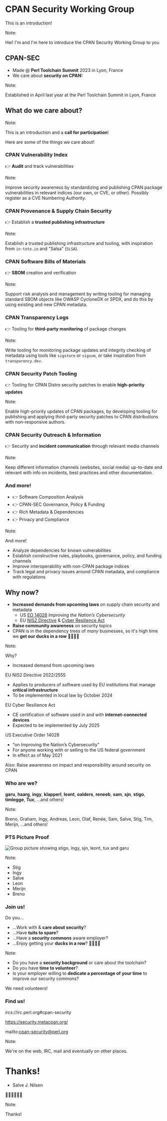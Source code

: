 [comment]: # (Compile this presentation with the command below)
[comment]: # (mdslides fosdem2024-cpan-sec-presentation.md --include ../media)
[comment]: # (...or by running the Makefile with "make")
[comment]: # (mdslides can be installed from https://github.com/dadoomer/markdown-slides/)

[comment]: # (THEME = solarized)

[comment]: # (minScale: 0.2)
[comment]: # (maxScale: 4.0)
[comment]: # (controls: true)
[comment]: # (width: "960")
[comment]: # (height: "700")
[comment]: # (help: true)
[comment]: # (progress: true)
[comment]: # (controlsBackArrows: "true")


# CPAN Security Working Group

This is an introduction!

Note:

Hei! I'm <NAME> and I'm here to introduce the CPAN Security Working Group to you


[comment]: # (!!!)

## CPAN-SEC

* Made @ **Perl Toolchain Summit** 2023 in Lyon, France
* We care about **security on CPAN**!

Note:

Established in April last year at the Perl Toolchain Summit in Lyon, France



[comment]: # (!!!)

## What do we care about?

Note:

This is an introduction and a **call for participation**!

Here are some of the things we care about!


[comment]: # (|||)

### CPAN Vulnerability Index

👉 **Audit** and track vulnerabilities

Note:

Improve security awareness by standardizing and publishing CPAN package vulnerabilities in relevant indices (our own, or CVE, or other). Possibly register as a CVE Numbering Authority.


[comment]: # (|||)

### CPAN Provenance & Supply Chain Security

👉 Establish a **trusted publishing infrastructure**

Note:

Establish a trusted publishing infrastructure and tooling, with inspiration from `in-toto.io` and "Salsa" (`SLSA`). 


[comment]: # (|||)

### CPAN Software Bills of Materials

👉 **SBOM** creation and verification

Note:

Support risk analysis and management by writing tooling for managing standard SBOM objects like OWASP CycloneDX or SPDX, and do this by using existing and new CPAN metadata.


[comment]: # (|||)

### CPAN Transparency Logs

👉 Tooling for **third-party monitoring** of&nbsp;package&nbsp;changes

Note:

Write tooling for monitoring package updates and integrity checking of metadata using tools like `sigstore` or `sigsum`, or take inspiration from `transparency.dev`.


[comment]: # (|||)

### CPAN Security Patch Tooling

👉 Tooling for CPAN Distro security patches to enable **high-priority updates**

Note:

Enable high-priority updates of CPAN packages, by developing tooling for publishing and applying third-party security patches to CPAN distributions with non-responsive authors.


[comment]: # (|||)

### CPAN Security Outreach & Information

👉 Security and **incident communication** through relevant&nbsp;media&nbsp;channels

Note:

Keep different information channels (websites, social media) up-to-date and relevant with info on incidents, best practices and other documentation.


[comment]: # (|||)

### And more!

* 👉 Software Composition Analysis
* 👉 CPAN-SEC Governance, Policy & Funding
* 👉 Rich Metadata & Dependencies
* 👉 Privacy and Compliance

Note:

And more!

* Analyze dependencies for known vulnerabilities
* Establish constructive rules, playbooks, governance, policy, and funding channels
* Improve interoperability with non-CPAN package indices
* Track legal and privacy issues around CPAN metadata, and compliance with regulations


[comment]: # (!!!)

## Why now?

* **Increased demands from upcoming laws** on supply chain security and metadata
    * US [EO 14028](https://www.whitehouse.gov/briefing-room/presidential-actions/2021/05/12/executive-order-on-improving-the-nations-cybersecurity/) _Improving the Nation’s Cybersecurity_
    * EU [NIS2 Directive](https://digital-strategy.ec.europa.eu/en/policies/nis2-directive) &amp; [Cyber Resilience Act](https://digital-strategy.ec.europa.eu/en/library/cyber-resilience-act)
* **Raise community awareness** on security topics
* CPAN is in the dependency trees of _many_ businesses, so it's high time we **get our ducks in&nbsp;a&nbsp;row**&nbsp;🦆🦆🦆🦆

Note:

Why?
* Increased demand from upcoming laws

EU NIS2 Directive 2022/2555
* Applies to producers of software used by EU institutions that manage **critical infrastructure**
* To be implemented in local law by October 2024

EU Cyber Resilience Act
* CE certification of software used in and with **internet-connected devices**
* Expected to be implemented by July 2025

US Executive Order 14028
* "on Improving the Nation’s Cybersecurity"
* For anyone working with or selling to the US federal government
* In effect as of May 2021

Also: Raise awareness on impact and responsibility around security on CPAN


[comment]: # (!!!)

### Who are we?

**garu**, **haarg**, **ingy**, **klapperl**, **leont**, **oalders**, **reneeb**, **sam**, **sjn**, **stigo**, **timlegge**, **Tux**, …and others!


Note:

Breno, Graham, Ingy, Andreas, Leon, Olaf, Renée, Sam, Salve, Stig, Tim, Merijn, …and others!


[comment]: # (!!!)

### PTS Picture Proof

![Group picture showing stigo, ingy, sjn, leont, tux and garu](media/cpan-sec-group-picture-PTS2023.jpeg)

Note:
* Stig
* Ingy
* Salve
* Leon
* Merijn
* Breno


[comment]: # (!!!)

### Join us!

Do you…

* …Work with & **care about security**?
* …Have **tuits to spare**?
* …Have a **security commons** aware employer?
* …Enjoy getting your **ducks in a row**? 🦆🦆🦆🦆

Note:

* Do you have a **security background** or care about the toolchain?
* Do you have **time to volunteer**?
* Is your employer willing to **dedicate a percentage of your time** to improve our security commons?

We need volunteers!


[comment]: # (!!!)

### Find us!

ircs://irc.perl.org#cpan-security

https://security.metacpan.org/

mailto:cpan-security@perl.org


Note:

We're on the web, IRC, mail and eventually on other places.


[comment]: # (!!!)

# Thanks!

* Salve J. Nilsen

🦆🦆🦆🦆🦆🦆


Note:

Thanks!
